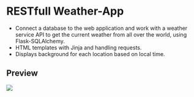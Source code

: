 # RESTfull Weather-App

+ Connect a database to the web application and work with a weather service API to get the current weather from all over the world, using Flask-SQLAlchemy.
+ HTML templates with Jinja and handling requests.
+ Displays background for each location based on local time.

## Preview

<img src="https://github.com/parseltongist/Weather-App/blob/master/weather-app-preview.gif"/>

